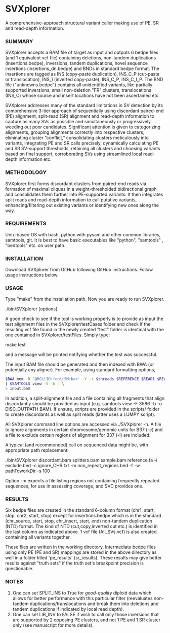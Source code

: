# SVXplorer
A comprehensive-approach structural variant caller making use of PE, SR and read-depth information.

### SUMMARY

SVXplorer accepts a BAM file of target as input and outputs 6 bedpe files (and 1 equivalent vcf file) containing deletions, non-tandem duplications (insertions.bedpe), inversions, tandem duplications, novel sequence insertions (insertions_dn.bedpe) and BNDs in standard bedpe format. The insertions are tagged as INS (copy-paste duplication), INS_C_P (cut-paste or translocation), INS_I (inverted copy-paste), INS_C_P, INS_C_I_P. The BND file ("unknowns.bedpe") contains all unidentified variants, like partially supported inversions, small non-deletion "FR" clusters, translocations (INS_C) whose source and insert locations have not been ascertained etc.

SVXplorer addresses many of the standard limitations in SV detection by its comprehensive 3-tier approach of sequentially using discordant paired-end (PE) alignment, split-read (SR) alignment and read-depth information to capture as many SVs as possible and simultaneously or progressively weeding out poor candidates. Significant attention is given to categorizing alignments, grouping alignments correctly into respective clusters, eliminating cluster “conflict,” consolidating clusters meticulously into variants, integrating PE and SR calls precisely, dynamically calculating PE and SR SV-support thresholds, retaining all clusters and choosing variants based on final support, corroborating SVs using streamlined local read-depth information etc.

### METHODOLOGY

SVXplorer first forms discordant clusters from paired-end reads via formation of maximal cliques in a weight-thresholded bidirectional graph and consolidates them further into PE-supported variants. It then integrates split reads and read-depth information to call putative variants, enhancing/filtering out existing variants or identifying new ones along the way. 

### REQUIREMENTS

Unix-based OS with bash, python with pysam and other common libraries, samtools, git. It is best to have basic executables like "python", "samtools" , "bedtools" etc. on user path. 

### INSTALLATION

Download SVXplorer from GitHub following GitHub instructions. Follow usage instructions below. 

### USAGE

Type "make" from the installation path. Now you are ready to run SVXplorer.

./bin/SVXplorer [options]

A good check to see if the tool is working properly is to provide as input the test alignment files in the SVXplorer/testCases folder and check if the resulting vcf file found in the newly created "test" folder is identical with the one contained in SVXplorer/testFiles. Simply type:

make test

and a message will be printed notifying whether the test was successful.

The input BAM file should be generated and then indexed with BWA (or potentially any aligner). For example, using standard formatting options,

```bash
$BWA mem -R '@RG\tID:foo\tSM:bar' -Y -t $threads $REFERENCE $READ1 $READ2 \
| $SAMTOOLS view -S -b - \
> input.bam
```

In addition, a split-alignment file and a file containing all fragments that align discordantly should be provided as input (e.g. samtools view -F 3586 -b -o DISC_OUTPATH BAM). If unsure, scripts are provided in the scripts/ folder to create discordants as well as split reads (latter uses a LUMPY script).

All SVXplorer command line options are accessed via ./SVXplorer -h. A file to ignore alignments in certain chromosome/genomic units for B37 (-c) and a file to exclude certain regions of alignment for B37 (-i) are included. 

A typical (and recommended) call on sequenced data might be, with appropriate path replacement:

./bin/SVXplorer discordant.bam splitters.bam sample.bam reference.fa -i exclude.bed -c ignore_CHR.txt -m non_repeat_regions.bed -f -w pathToworkDir -s 100

Option -m expects a file listing regions not containing frequently repeated sequences, for use in assessing coverage, and SVC provides one.

### RESULTS

Six bedpe files are created in the standard 6-column format (chr1, start, stop, chr2, start, stop) except for insertions.bedpe which is in the standard (chr_source, start, stop, chr_insert, start, end) non-tandem duplication (NTD) format. The kind of NTD (cut,copy,inverted cut etc.) is identified in the last column as indicated above. 1 vcf file (All_SVs.vcf) is also created containing all variants together.

These files are written in the working directory. Intermediate bedpe files using only PE (PE and SR) mappings are stored in the above directory as well in a folder titled 'pe_results' (sr_results). These results may give better results against "truth sets" if the truth set's breakpoint precision is questionable.

### NOTES

1. One can set SPLIT_INS to True for *good-quality* diploid data which allows for better performance with this particular filter (reevaluates non-tandem duplications/translocations and break them into deletions and tandem duplications if indicated by local read depth).
2. One can set LIB_INV to FALSE if wish to call only those inversions that are supported by 2 opposing PE clusters, and not 1 PE and 1 SR cluster only (see manuscript for more details). 
